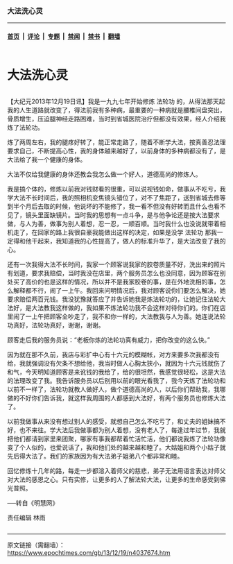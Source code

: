 ### 大法洗心灵

---

#### [首页](../../../..?n4037674) &nbsp;|&nbsp; [评论](../../../../../epoch-comment?n4037674) &nbsp;|&nbsp; [专题](../../../../../epoch-special?n4037674) &nbsp;|&nbsp; [禁闻](../../../../../epoch-news?n4037674) &nbsp;|&nbsp; [禁书](../../../../../books?n4037674) &nbsp;|&nbsp; [翻墙](https://github.com/gfw-breaker/nogfw/blob/master/README.md?n4037674)


<div class="column" id="artbody" itemprop="articleBody">
 <div class="whitebg">
  <div class="column">
   <div class="arttop mbottom20">
    <h1 class="title">
     大法洗心灵
    </h1>
   </div>
  </div>
  <!-- article content begin -->
  <p>
   【大纪元2013年12月19日讯】我是一九九七年开始修炼
   <ok href="https://www.epochtimes.com/gb/tag/%E6%B3%95%E8%BD%AE%E5%8A%9F.html">
    法轮功
   </ok>
   的，从得法那天起我的人生道路就改变了，得法前我有多种病，最重要的一种病就是腰椎间盘突出，骨质增生，压迫腿神经走路困难，当时到省城医院治疗但都没有效果，经人介绍我炼了法轮功。
  </p>
  <p>
   炼了两周左右，我的腿疼好转了，能正常走路了，随着不断学大法，按真善忍法理要求自己，不断提高心性，我的身体越来越好了，以前身体的多种病都没有了，是大法给了我一个健康的身体。
  </p>
  <p>
   大法不仅给我健康的身体还教会我怎么做一个好人，道德高尚的修炼人。
  </p>
  <p>
   我是搞个体的，修炼以前我对钱财看的很重，可以说视钱如命，做事从不吃亏，我学大法不长时间后，我的照相机变焦镜头错位了，对不了焦距了，送到省城去修等到半个月后去取的时候，他说坏的不能修了，我一看不但没有好转而且什么也看不见了，镜头里面缺镜片。当时我的思想有一点斗争，是与他争论还是按大法要求做，与人为善，做事为别人着想，忍一忍，一顺百顺。当时我什么也没说就带着相机走了，在回家的路上我很自豪我能做出这样的决定，如果是没学
   <ok href="https://www.epochtimes.com/gb/tag/%E6%B3%95%E8%BD%AE%E5%8A%9F.html">
    法轮功
   </ok>
   那我一定得和他干起来，我知道我的心性提高了，做人的标准升华了，是大法改变了我的心。
  </p>
  <p>
   还有一次我得大法不长时间，我家一个顾客说我家的胶卷质量不好，洗出来的照片有划道，要求我赔偿，当时我没在店里，两个服务员怎么也没同意，因为顾客在别处买了高价的也是这样的情况，所以并不是我家胶卷的事，是在外地洗相的事，怎么解释都不行，闹了一上午。我回来问明情况后，我对顾客说你们要怎么解决，她要求赔偿两百元钱。我没犹豫就答应了并告诉她我是炼法轮功的，让她记住法轮大法好，是大法教我这样做的，我如果不炼法轮功我不会这样对待你们的。你们在店里闹了一上午把顾客全吵走了，我不和你一样的，大法教我与人为善。她连说法轮功真好，法轮功真好，谢谢，谢谢。
  </p>
  <p>
   顾客走后我的服务员说：“老板你炼的法轮功真有威力，把你改变的这么快。”
  </p>
  <p>
   因为就在那不久前，我店与彩扩中心有十六元的模糊帐，对方来要多次我都没有给，我就强调没有欠条不想给他，我当时做人心胸太狭小，就因为十六元钱就伤了和气，今天明知道顾客是来讹钱的我给了，给的很坦然，我感觉很轻松，这是大法的法理改变了我。我告诉服务员以后别用以前的眼光看我了，我今天炼了法轮功和以前不一样了，法轮功就教人做好人，做个道德高尚的人，以后你们帮助我，我哪做的不好你们告诉我，就这样我周围的人都感到大法好，有两个服务员也修炼大法了。
  </p>
  <p>
   以前我做事从来没有想过别人的感受，就想自己怎么不吃亏了，和丈夫的姐妹搞不好，也不来往。学大法后我做事都为别人着想，没有老人了，每逢过年过节，我就把他们都请到家里来团聚，哪家有事我都帮着忙活忙活，他们都说我炼了法轮功像变了个人似的，也爱说话了，我和他们处的越来越和睦了。大姑姐和两个小姑子就先后得大法了。我们的家族因为有大法弟子姐弟八个都非常和睦。
  </p>
  <p>
   回忆修炼十几年的路，每走一步都溶入着师父的慈悲，弟子无法用语言表达对师父对大法的感恩之心。只有实修，让更多的人了解法轮大法，让更多的生命感受到佛光普照。
  </p>
  <p>
   ──转自《明慧网》
  </p>
  <p>
   责任编辑    林雨
  </p>
  <!-- article content end -->
 </div>
</div>


---

原文链接（需翻墙）：https://www.epochtimes.com/gb/13/12/19/n4037674.htm